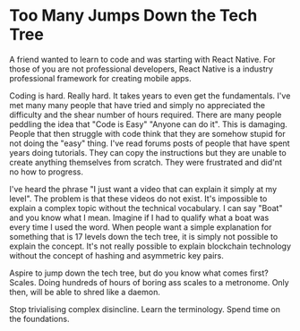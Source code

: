 Too Many Jumps Down the Tech Tree
=================================


A friend wanted to learn to code and was starting with React Native.
For those of you are not professional developers, React Native is a industry professional framework for creating mobile apps.

Coding is hard. Really hard. It takes years to even get the fundamentals.
I've met many many people that have tried and simply no appreciated the difficulty and the shear number of hours required.
There are many people peddling the idea that "Code is Easy" "Anyone can do it". This is damaging. People that then struggle with code think that they are somehow stupid for not doing the "easy" thing.
I've read forums posts of people that have spent years doing tutorials. They can copy the instructions but they are unable to create anything themselves from scratch. They were frustrated and did'nt no how to progress.

I've heard the phrase "I just want a video that can explain it simply at my level". The problem is that these videos do not exist. It's impossible to explain a complex topic without the technical vocabulary. I can say "Boat" and you know what I mean. Imagine if I had to qualify what a boat was every time I used the word. When people want a simple explanation for something that is 17 levels down the tech tree, it is simply not possible to explain the concept.
It's not really possible to explain blockchain technology without the concept of hashing and asymmetric key pairs.

Aspire to jump down the tech tree, but do you know what comes first? Scales. Doing hundreds of hours of boring ass scales to a metronome. Only then, will be able to shred like a daemon.

Stop trivialising complex disincline. Learn the terminology. Spend time on the foundations.
